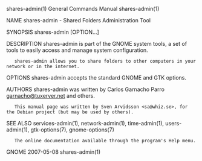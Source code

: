 shares-admin(1)                                               General Commands Manual                                              shares-admin(1)

NAME
       shares-admin - Shared Folders Administration Tool

SYNOPSIS
       shares-admin [OPTION...]

DESCRIPTION
       shares-admin is part of the GNOME system tools, a set of tools to easily access and manage system configuration.

       shares-admin allows you to share folders to other computers in your network or in the internet.

OPTIONS
       shares-admin accepts the standard GNOME and GTK options.

AUTHORS
       shares-admin was written by Carlos Garnacho Parro <garnacho@tuxerver.net> and others.

       This manual page was written by Sven Arvidsson <sa@whiz.se>, for the Debian project (but may be used by others).

SEE ALSO
       services-admin(1), network-admin(1), time-admin(1), users-admin(1), gtk-options(7), gnome-options(7)

       The online documentation available through the program's Help menu.

GNOME                                                               2007-05-08                                                     shares-admin(1)

